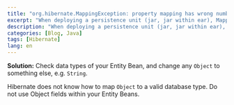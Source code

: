 ```yaml
---
title: "org.hibernate.MappingException: property mapping has wrong number of columns"
excerpt: "When deploying a persistence unit (jar, jar within ear), MappingException is thrown."
description: "When deploying a persistence unit (jar, jar within ear), MappingException is thrown."
categories: [Blog, Java]
tags: [Hibernate]
lang: en
---
```



**Solution:**
Check data types of your Entity Bean, and change any `Object` to something else, e.g. `String`.

Hibernate does not know how to map `Object` to a valid database type. Do not use Object fields within your Entity Beans.